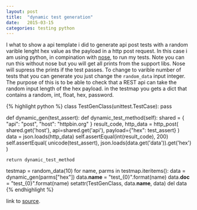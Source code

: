 ```yaml
---
layout: post
title:  "dynamic test generation"
date:   2015-03-15
categories: testing python
---
```


I what to show a api template i did to generate api post tests with a random varible lenght hex value as the payload in a http post request. In this case i am using python, in compination with [nose](https://nose.readthedocs.org), to run my tests. Note you can run this without nose but you will get all prints from the support libs. Nose will supress the prints if the test passes. To change to varible number of tests that you can generate you just change the `random_data` input integer. The purpose of this is to be able to check that a REST api can take the random input length of the hex payload. in the testmap you gets a dict that contains a random, int, float, hex, password. 

{% highlight python %}
class TestGenClass(unittest.TestCase):
    pass

def dynamic_gen(test_assert):
    def dynamic_test_method(self):
        shared = {
            "api": "post",
            "host": "httpbin.org"
        }
        result_code, http_data = http_post(
            shared.get('host'),
            api=shared.get('api'),
            payload={"hex": test_assert}
        )
        data = json.loads(http_data)
        self.assertEqual(int(result_code), 200)
        self.assertEqual(
            unicode(test_assert),
            json.loads(data.get('data')).get('hex')
        )

    return dynamic_test_method

testmap = random_data(10)
for name, parms in testmap.iteritems():
    data = dynamic_gen(parms["hex"])
    data.__name__ = "test_{0}".format(name)
    data.__doc__ = "test_{0}".format(name)
    setattr(TestGenClass, data.__name__, data)
    del data
{% endhighlight %}


link to [source](https://github.com/mad01/boilerplates/blob/master/python/test_api_post.py).
